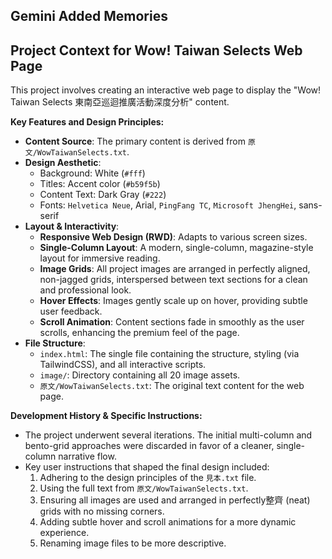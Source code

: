## Gemini Added Memories

## Project Context for Wow! Taiwan Selects Web Page
This project involves creating an interactive web page to display the "Wow! Taiwan Selects 東南亞巡迴推廣活動深度分析" content.

**Key Features and Design Principles:**
- **Content Source**: The primary content is derived from `原文/WowTaiwanSelects.txt`.
- **Design Aesthetic**:
    - Background: White (`#fff`)
    - Titles: Accent color (`#b59f5b`)
    - Content Text: Dark Gray (`#222`)
    - Fonts: `Helvetica Neue`, Arial, `PingFang TC`, `Microsoft JhengHei`, sans-serif
- **Layout & Interactivity**:
    - **Responsive Web Design (RWD)**: Adapts to various screen sizes.
    - **Single-Column Layout**: A modern, single-column, magazine-style layout for immersive reading.
    - **Image Grids**: All project images are arranged in perfectly aligned, non-jagged grids, interspersed between text sections for a clean and professional look.
    - **Hover Effects**: Images gently scale up on hover, providing subtle user feedback.
    - **Scroll Animation**: Content sections fade in smoothly as the user scrolls, enhancing the premium feel of the page.
- **File Structure**:
    - `index.html`: The single file containing the structure, styling (via TailwindCSS), and all interactive scripts.
    - `image/`: Directory containing all 20 image assets.
    - `原文/WowTaiwanSelects.txt`: The original text content for the web page.

**Development History & Specific Instructions:**
- The project underwent several iterations. The initial multi-column and bento-grid approaches were discarded in favor of a cleaner, single-column narrative flow.
- Key user instructions that shaped the final design included:
    1.  Adhering to the design principles of the `見本.txt` file.
    2.  Using the full text from `原文/WowTaiwanSelects.txt`.
    3.  Ensuring all images are used and arranged in perfectly整齊 (neat) grids with no missing corners.
    4.  Adding subtle hover and scroll animations for a more dynamic experience.
    5.  Renaming image files to be more descriptive.